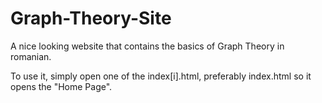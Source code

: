 # Graph-Theory-Site

A nice looking website that contains the basics of Graph Theory in romanian.

To use it, simply open one of the index[i].html, preferably index.html so it opens the "Home Page".

